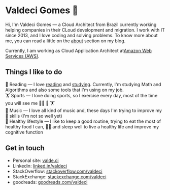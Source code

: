 # Valdeci Gomes 🏡

Hi, I'm Valdeci Gomes — a Cloud Architect from Brazil currently working helping companies in their CLoud development and migration. I work with IT since 2013, and I love coding and solving problems. To know more about me, you can read a little on the [about](https://valde.ci/about/) section on my blog.

Currently, I am working as Cloud Application Architect at[Amazon Web Services (AWS)](https://aws.amazon.com/).


## Things I like to do
📖 Reading — I love [reading](https://www.goodreads.com/valdeci) and [studying](https://github.com/coderade/certificates). Currently, I'm studying Math and Algorithms and also some tools that I'm using on my job. <br>
🏋️ Sports — I love doing sports, so I exercise every day, most of the time you will see me 🏃‍♂️ 🚴 🏋️  <br>
🎵 Music — I love all kind of music and, these days I'm trying to improve my 🥁 skills (I'm not so well yet)  <br>
🥗 Healthy lifestyle — I like to keep a good routine, trying to eat the most of healthy food I can,  🧘‍♂️ and sleep well to live a healthy life and improve my cognitive function


## Get in touch
- Personal site: [valde.ci](https://valde.ci)
- Linkedin: [linked.in/valdeci](https://br.linkedin.com/in/valdeci/en)
- StackOverflow: [stackoverflow.com/valdeci](https://stackoverflow.com/users/4157589/valdeci)
- StackExchange: [stackexchange.com/valdeci](https://stackexchange.com/users/5196485/coderade?tab=accounts)
- goodreads: [goodreads.com/valdeci](https://www.goodreads.com/valdeci)
